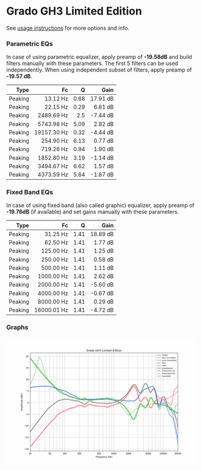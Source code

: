 # Grado GH3 Limited Edition
See [usage instructions](https://github.com/jaakkopasanen/AutoEq#usage) for more options and info.

### Parametric EQs
In case of using parametric equalizer, apply preamp of **-19.58dB** and build filters manually
with these parameters. The first 5 filters can be used independently.
When using independent subset of filters, apply preamp of **-19.57 dB**.

| Type    | Fc          |    Q | Gain     |
|--------:|------------:|-----:|---------:|
| Peaking | 13.12 Hz    | 0.68 | 17.91 dB |
| Peaking | 22.15 Hz    | 0.29 | 6.81 dB  |
| Peaking | 2489.69 Hz  | 2.5  | -7.44 dB |
| Peaking | 5743.98 Hz  | 5.09 | 2.82 dB  |
| Peaking | 19157.30 Hz | 0.32 | -4.44 dB |
| Peaking | 254.90 Hz   | 6.13 | 0.77 dB  |
| Peaking | 719.26 Hz   | 0.94 | 1.90 dB  |
| Peaking | 1852.80 Hz  | 3.19 | -1.14 dB |
| Peaking | 3494.67 Hz  | 6.62 | 1.57 dB  |
| Peaking | 4373.59 Hz  | 5.64 | -1.87 dB |

### Fixed Band EQs
In case of using fixed band (also called graphic) equalizer, apply preamp of **-19.76dB**
(if available) and set gains manually with these parameters.

| Type    | Fc          |    Q | Gain     |
|--------:|------------:|-----:|---------:|
| Peaking | 31.25 Hz    | 1.41 | 18.89 dB |
| Peaking | 62.50 Hz    | 1.41 | 1.77 dB  |
| Peaking | 125.00 Hz   | 1.41 | 1.25 dB  |
| Peaking | 250.00 Hz   | 1.41 | 0.58 dB  |
| Peaking | 500.00 Hz   | 1.41 | 1.11 dB  |
| Peaking | 1000.00 Hz  | 1.41 | 2.62 dB  |
| Peaking | 2000.00 Hz  | 1.41 | -5.60 dB |
| Peaking | 4000.00 Hz  | 1.41 | -0.67 dB |
| Peaking | 8000.00 Hz  | 1.41 | 0.29 dB  |
| Peaking | 16000.01 Hz | 1.41 | -4.72 dB |

### Graphs
![](./Grado%20GH3%20Limited%20Edition.png)